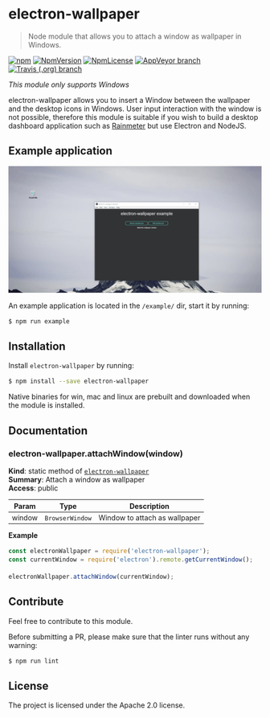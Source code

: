 <!-- Make sure you edit doc/README.hbs rather than README.md because the latter is auto-generated -->

electron-wallpaper
=========

> Node module that allows you to attach a window as wallpaper in Windows.

[![npm](https://img.shields.io/npm/dw/electron-wallpaper.svg)](https://npmjs.com/package/electron-wallpaper)
[![NpmVersion](https://img.shields.io/npm/v/electron-wallpaper.svg)](https://npmjs.com/package/electron-wallpaper)
[![NpmLicense](https://img.shields.io/npm/l/electron-wallpaper.svg)](https://npmjs.com/package/electron-wallpaper)
[![AppVeyor branch](https://img.shields.io/appveyor/ci/robinwassen/electron-wallpaper/master.svg?logo=appveyor)](https://ci.appveyor.com/project/robinwassen/electron-wallpaper)
[![Travis (.org) branch](https://img.shields.io/travis/robinwassen/electron-wallpaper/master.svg?logo=travis)](https://travis-ci.org/robinwassen/electron-wallpaper)

*This module only supports Windows*

electron-wallpaper allows you to insert a Window between the wallpaper and the desktop icons in Windows. User input interaction with the window is not possible, therefore this module is suitable if you wish to build a desktop dashboard application such as [Rainmeter](https://rainmeter.net) but use Electron and NodeJS.

Example application
-------------

![Example application gif](./media/electron-wallpaper-example.gif)

An example application is located in the `/example/` dir, start it by running:

```sh
$ npm run example
```

Installation
------------

Install `electron-wallpaper` by running:

```sh
$ npm install --save electron-wallpaper
```

Native binaries for win, mac and linux are prebuilt and downloaded when the module is installed.

Documentation
-------------

<a name="module_electron-wallpaper.attachWindow"></a>

### electron-wallpaper.attachWindow(window)
**Kind**: static method of [<code>electron-wallpaper</code>](#module_electron-wallpaper)  
**Summary**: Attach a window as wallpaper  
**Access**: public  

| Param | Type | Description |
| --- | --- | --- |
| window | <code>BrowserWindow</code> | Window to attach as wallpaper |

**Example**  
```js
const electronWallpaper = require('electron-wallpaper');
const currentWindow = require('electron').remote.getCurrentWindow();

electronWallpaper.attachWindow(currentWindow);
```

Contribute
----------

Feel free to contribute to this module.

Before submitting a PR, please make sure that the linter runs without any warning:

```sh
$ npm run lint
```

License
-------

The project is licensed under the Apache 2.0 license.
